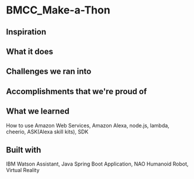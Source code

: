 # BMCC_Make-a-Thon

## Inspiration


## What it does

## Challenges we ran into


## Accomplishments that we're proud of

## What we learned
How to use Amazon Web Services, Amazon Alexa, node.js, lambda, cheerio, ASK(Alexa skill kits), SDK

## Built with
IBM Watson Assistant, Java Spring Boot Application, NAO Humanoid Robot, Virtual Reality


